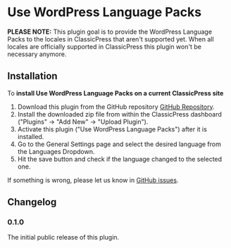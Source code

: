 # Use WordPress Language Packs

**PLEASE NOTE:** This plugin goal is to provide the WordPress Language Packs to the locales in ClassicPress that aren't supported yet. When all locales are officially supported in ClassicPress this plugin won't be necessary anymore.

## Installation


To **install Use WordPress Language Packs on a current ClassicPress site**

1. Download this plugin from the GitHub repository
   [GitHub Repository](https://github.com/ClassicPress-research/use-wp-language-packs).
2. Install the downloaded zip file from within the ClassicPress dashboard 
   ("Plugins" -> "Add New" -> "Upload Plugin").
3. Activate this plugin ("Use WordPress Language Packs") after it is installed.
4. Go to the General Settings page and select the desired language from the Languages Dropdown.
5. Hit the save button and check if the language changed to the selected one.

If something is wrong, please let us know in
[GitHub issues](https://github.com/ClassicPress-research/use-wp-language-packs/issues).


## Changelog

### 0.1.0

The initial public release of this plugin.  

